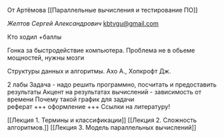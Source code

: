 От Артёмова [[Параллельные вычисления и тестирование ПО]]

*Желтов Сергей Александрович*
kbtvgu@gmail.com

Кто ходил +баллы

Гонка за быстродействие компьютера.
Проблема не в обьеме мощностей, нужны мозги

Структуры данных и алгоритмы. Ахо А., Хопкрофт Дж.

2 лабы
Задача - надо решить программно, посчитать и предоставить результаты
Акцент на результатах вычислений - зависимость от времени
Почему такой график для задачи
\
реферат
+++ оформление +++
Ссылки на литературу!

[[Лекция 1. Термины и классификации]]
[[Лекция 2. Сложность алгоритмов.]]
[[Лекция 3. Модель параллельных вычислений]]
